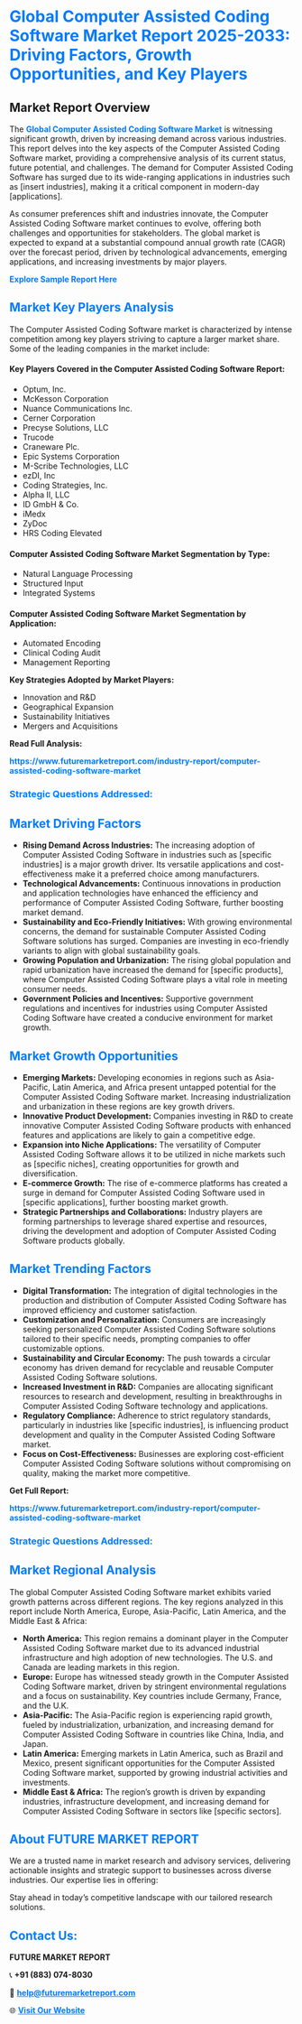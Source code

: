 <h1 style="color: #007BFF;">Global Computer Assisted Coding Software Market Report 2025-2033: Driving Factors, Growth Opportunities, and Key Players</h1>

<section id="overview">
<h2>Market Report Overview</h2>
<p>The <a href="https://www.futuremarketreport.com/industry-report/computer-assisted-coding-software-market" style="color: #007BFF; text-decoration: none;"><strong>Global Computer Assisted Coding Software Market</strong></a> is witnessing significant growth, driven by increasing demand across various industries. This report delves into the key aspects of the Computer Assisted Coding Software market, providing a comprehensive analysis of its current status, future potential, and challenges. The demand for Computer Assisted Coding Software has surged due to its wide-ranging applications in industries such as [insert industries], making it a critical component in modern-day [applications].</p>
<p>As consumer preferences shift and industries innovate, the Computer Assisted Coding Software market continues to evolve, offering both challenges and opportunities for stakeholders. The global market is expected to expand at a substantial compound annual growth rate (CAGR) over the forecast period, driven by technological advancements, emerging applications, and increasing investments by major players.</p>
</section>

<section id="overview">
<p><a href="https://www.futuremarketreport.com/request-sample/reportId=53236" style="color: #007BFF; text-decoration: none;"><strong>Explore Sample Report Here</strong></a></p>
</section>

<section id="key-players">
<h2 style="color: #007BFF;">Market Key Players Analysis</h2>
<p>The Computer Assisted Coding Software market is characterized by intense competition among key players striving to capture a larger market share. Some of the leading companies in the market include:</p>
<h4>Key Players Covered in the Computer Assisted Coding Software Report:</h4>
<ul><li>Optum, Inc.</li><li>McKesson Corporation</li><li>Nuance Communications Inc.</li><li>Cerner Corporation</li><li>Precyse Solutions, LLC</li><li>Trucode</li><li>Craneware Plc.</li><li>Epic Systems Corporation</li><li>M-Scribe Technologies, LLC</li><li>ezDI, Inc</li><li>Coding Strategies, Inc.</li><li>Alpha II, LLC</li><li>ID GmbH &amp; Co.</li><li>iMedx</li><li>ZyDoc</li><li>HRS Coding Elevated</li></ul>
<h4>Computer Assisted Coding Software Market Segmentation by Type:</h4>
<ul><li>Natural Language Processing</li><li>Structured Input</li><li>Integrated Systems</li></ul>

<h4>Computer Assisted Coding Software Market Segmentation by Application:</h4>
<ul><li>Automated Encoding</li><li>Clinical Coding Audit</li><li>Management Reporting</li></ul>
<p><strong>Key Strategies Adopted by Market Players:</strong></p>
<ul>
<li>Innovation and R&D</li>
<li>Geographical Expansion</li>
<li>Sustainability Initiatives</li>
<li>Mergers and Acquisitions</li>
</ul>
</section>

<section>
<p><strong>Read Full Analysis: </strong></p><a href="https://www.futuremarketreport.com/industry-report/computer-assisted-coding-software-market" style="color: #007BFF; text-decoration: none;"><strong>https://www.futuremarketreport.com/industry-report/computer-assisted-coding-software-market</strong></a>
<h3 style="color: #007BFF;">Strategic Questions Addressed:</h3>
</section>

<section id="driving-factors">
<h2 style="color: #007BFF;">Market Driving Factors</h2>
<ul>
<li><strong>Rising Demand Across Industries:</strong> The increasing adoption of Computer Assisted Coding Software in industries such as [specific industries] is a major growth driver. Its versatile applications and cost-effectiveness make it a preferred choice among manufacturers.</li>
<li><strong>Technological Advancements:</strong> Continuous innovations in production and application technologies have enhanced the efficiency and performance of Computer Assisted Coding Software, further boosting market demand.</li>
<li><strong>Sustainability and Eco-Friendly Initiatives:</strong> With growing environmental concerns, the demand for sustainable Computer Assisted Coding Software solutions has surged. Companies are investing in eco-friendly variants to align with global sustainability goals.</li>
<li><strong>Growing Population and Urbanization:</strong> The rising global population and rapid urbanization have increased the demand for [specific products], where Computer Assisted Coding Software plays a vital role in meeting consumer needs.</li>
<li><strong>Government Policies and Incentives:</strong> Supportive government regulations and incentives for industries using Computer Assisted Coding Software have created a conducive environment for market growth.</li>
</ul>
</section>

<section id="growth-opportunities">
<h2 style="color: #007BFF;">Market Growth Opportunities</h2>
<ul>
<li><strong>Emerging Markets:</strong> Developing economies in regions such as Asia-Pacific, Latin America, and Africa present untapped potential for the Computer Assisted Coding Software market. Increasing industrialization and urbanization in these regions are key growth drivers.</li>
<li><strong>Innovative Product Development:</strong> Companies investing in R&D to create innovative Computer Assisted Coding Software products with enhanced features and applications are likely to gain a competitive edge.</li>
<li><strong>Expansion into Niche Applications:</strong> The versatility of Computer Assisted Coding Software allows it to be utilized in niche markets such as [specific niches], creating opportunities for growth and diversification.</li>
<li><strong>E-commerce Growth:</strong> The rise of e-commerce platforms has created a surge in demand for Computer Assisted Coding Software used in [specific applications], further boosting market growth.</li>
<li><strong>Strategic Partnerships and Collaborations:</strong> Industry players are forming partnerships to leverage shared expertise and resources, driving the development and adoption of Computer Assisted Coding Software products globally.</li>
</ul>
</section>

<section id="trending-factors">
<h2 style="color: #007BFF;">Market Trending Factors</h2>
<ul>
<li><strong>Digital Transformation:</strong> The integration of digital technologies in the production and distribution of Computer Assisted Coding Software has improved efficiency and customer satisfaction.</li>
<li><strong>Customization and Personalization:</strong> Consumers are increasingly seeking personalized Computer Assisted Coding Software solutions tailored to their specific needs, prompting companies to offer customizable options.</li>
<li><strong>Sustainability and Circular Economy:</strong> The push towards a circular economy has driven demand for recyclable and reusable Computer Assisted Coding Software solutions.</li>
<li><strong>Increased Investment in R&D:</strong> Companies are allocating significant resources to research and development, resulting in breakthroughs in Computer Assisted Coding Software technology and applications.</li>
<li><strong>Regulatory Compliance:</strong> Adherence to strict regulatory standards, particularly in industries like [specific industries], is influencing product development and quality in the Computer Assisted Coding Software market.</li>
<li><strong>Focus on Cost-Effectiveness:</strong> Businesses are exploring cost-efficient Computer Assisted Coding Software solutions without compromising on quality, making the market more competitive.</li>
</ul>
</section>

<section>
<p><strong>Get Full Report: </strong></p><a href="https://www.futuremarketreport.com/industry-report/computer-assisted-coding-software-market" style="color: #007BFF; text-decoration: none;"><strong>https://www.futuremarketreport.com/industry-report/computer-assisted-coding-software-market</strong></a>
<h3 style="color: #007BFF;">Strategic Questions Addressed:</h3>
</section>


<section id="regional-analysis">
<h2 style="color: #007BFF;">Market Regional Analysis</h2>
<p>The global Computer Assisted Coding Software market exhibits varied growth patterns across different regions. The key regions analyzed in this report include North America, Europe, Asia-Pacific, Latin America, and the Middle East & Africa:</p>
<ul>
<li><strong>North America:</strong> This region remains a dominant player in the Computer Assisted Coding Software market due to its advanced industrial infrastructure and high adoption of new technologies. The U.S. and Canada are leading markets in this region.</li>
<li><strong>Europe:</strong> Europe has witnessed steady growth in the Computer Assisted Coding Software market, driven by stringent environmental regulations and a focus on sustainability. Key countries include Germany, France, and the U.K.</li>
<li><strong>Asia-Pacific:</strong> The Asia-Pacific region is experiencing rapid growth, fueled by industrialization, urbanization, and increasing demand for Computer Assisted Coding Software in countries like China, India, and Japan.</li>
<li><strong>Latin America:</strong> Emerging markets in Latin America, such as Brazil and Mexico, present significant opportunities for the Computer Assisted Coding Software market, supported by growing industrial activities and investments.</li>
<li><strong>Middle East & Africa:</strong> The region’s growth is driven by expanding industries, infrastructure development, and increasing demand for Computer Assisted Coding Software in sectors like [specific sectors].</li>
</ul>
</section>

<footer>
<h2 style="color: #007BFF;">About FUTURE MARKET REPORT</h2>
<p>We are a trusted name in market research and advisory services, delivering actionable insights and strategic support to businesses across diverse industries. Our expertise lies in offering:</p>

<p>Stay ahead in today’s competitive landscape with our tailored research solutions.</p>

<h2 style="color: #007BFF;">Contact Us:</h2>
<p><strong>FUTURE MARKET REPORT</strong></p>
<p>📞 <strong>+91 (883) 074-8030</strong></p>
<p>📧 <strong><a href="mailto:help@futuremarketreport.com" style="color: #007BFF;">help@futuremarketreport.com</a></strong></p>
<p>🌐 <strong><a href="https://www.futuremarketreport.com/" style="color: #007BFF;">Visit Our Website</a></strong></p>
</footer>